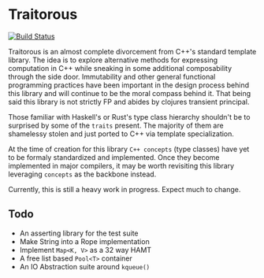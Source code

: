 Traitorous
==========
[![Build Status](https://travis-ci.org/JosephMoniz/traitorous.svg?branch=master)](https://travis-ci.org/JosephMoniz/traitorous)

Traitorous is an almost complete divorcement from C++'s standard template
library. The idea is to explore alternative methods for expressing
computation in C++ while sneaking in some additional composability through
the side door. Immutability and other general functional programming
practices have been important in the design process behind this library
and will continue to be the moral compass behind it. That being said
this library is not strictly FP and abides by clojures transient principal.

Those familiar with Haskell's or Rust's type class hierarchy shouldn't be
to surprised by some of the `traits` present. The majority of them are
shamelessy stolen and just ported to C++ via template specialization.

At the time of creation for this library `C++ concepts` (type classes)
have yet to be formaly standardized and implemented. Once they become
implemented in major compilers, it may be worth revisiting this
library leveraging `concepts` as the backbone instead.

Currently, this is still a heavy work in progress. Expect much to change.

Todo
----

  + An asserting library for the test suite
  + Make String into a Rope implementation
  + Implement `Map<K, V>` as a 32 way HAMT
  + A free list based `Pool<T>` container
  + An IO Abstraction suite around `kqueue()`
